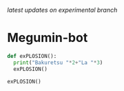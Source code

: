 _latest updates on experimental branch_

# Megumin-bot
```python
def exPLOSION():
  print("Bakuretsu "*2+"La "*3)
  exPLOSION()

exPLOSION()
```
